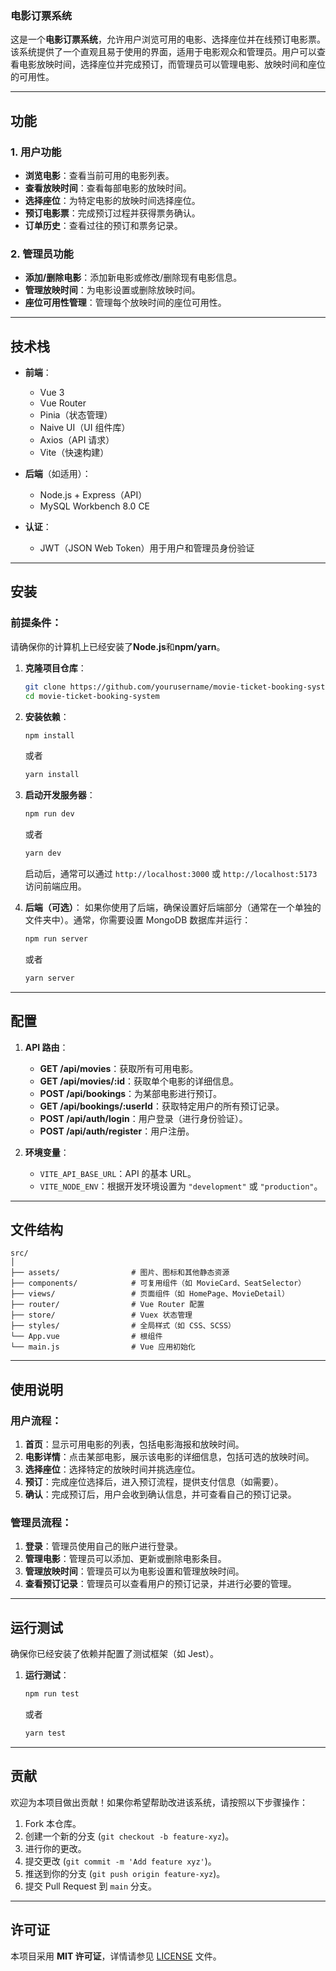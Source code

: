 ### 电影订票系统

这是一个**电影订票系统**，允许用户浏览可用的电影、选择座位并在线预订电影票。该系统提供了一个直观且易于使用的界面，适用于电影观众和管理员。用户可以查看电影放映时间，选择座位并完成预订，而管理员可以管理电影、放映时间和座位的可用性。

---

## 功能

### 1. **用户功能**
- **浏览电影**：查看当前可用的电影列表。
- **查看放映时间**：查看每部电影的放映时间。
- **选择座位**：为特定电影的放映时间选择座位。
- **预订电影票**：完成预订过程并获得票务确认。
- **订单历史**：查看过往的预订和票务记录。

### 2. **管理员功能**
- **添加/删除电影**：添加新电影或修改/删除现有电影信息。
- **管理放映时间**：为电影设置或删除放映时间。
- **座位可用性管理**：管理每个放映时间的座位可用性。

---

## 技术栈

- **前端**：
  - Vue 3
  - Vue Router
  - Pinia（状态管理）
  - Naive UI（UI 组件库）
  - Axios（API 请求）
  - Vite（快速构建）

- **后端**（如适用）：
  - Node.js + Express（API）
  - MySQL Workbench 8.0 CE

- **认证**：
  - JWT（JSON Web Token）用于用户和管理员身份验证

---

## 安装

### 前提条件：
请确保你的计算机上已经安装了**Node.js**和**npm/yarn**。

1. **克隆项目仓库**：
   ```bash
   git clone https://github.com/yourusername/movie-ticket-booking-system.git
   cd movie-ticket-booking-system
   ```

2. **安装依赖**：
   ```bash
   npm install
   ```
   或者
   ```bash
   yarn install
   ```

3. **启动开发服务器**：
   ```bash
   npm run dev
   ```
   或者
   ```bash
   yarn dev
   ```

   启动后，通常可以通过 `http://localhost:3000` 或 `http://localhost:5173` 访问前端应用。

4. **后端（可选）**：
   如果你使用了后端，确保设置好后端部分（通常在一个单独的文件夹中）。通常，你需要设置 MongoDB 数据库并运行：
   ```bash
   npm run server
   ```
   或者
   ```bash
   yarn server
   ```

---

## 配置

1. **API 路由**：
   - **GET /api/movies**：获取所有可用电影。
   - **GET /api/movies/:id**：获取单个电影的详细信息。
   - **POST /api/bookings**：为某部电影进行预订。
   - **GET /api/bookings/:userId**：获取特定用户的所有预订记录。
   - **POST /api/auth/login**：用户登录（进行身份验证）。
   - **POST /api/auth/register**：用户注册。

2. **环境变量**：
   - `VITE_API_BASE_URL`：API 的基本 URL。
   - `VITE_NODE_ENV`：根据开发环境设置为 `"development"` 或 `"production"`。

---

## 文件结构

```plaintext
src/
│
├── assets/                # 图片、图标和其他静态资源
├── components/            # 可复用组件（如 MovieCard、SeatSelector）
├── views/                 # 页面组件（如 HomePage、MovieDetail）
├── router/                # Vue Router 配置
├── store/                 # Vuex 状态管理
├── styles/                # 全局样式（如 CSS、SCSS）
└── App.vue                # 根组件
└── main.js                # Vue 应用初始化
```

---

## 使用说明

### 用户流程：

1. **首页**：显示可用电影的列表，包括电影海报和放映时间。
2. **电影详情**：点击某部电影，展示该电影的详细信息，包括可选的放映时间。
3. **选择座位**：选择特定的放映时间并挑选座位。
4. **预订**：完成座位选择后，进入预订流程，提供支付信息（如需要）。
5. **确认**：完成预订后，用户会收到确认信息，并可查看自己的预订记录。

### 管理员流程：

1. **登录**：管理员使用自己的账户进行登录。
2. **管理电影**：管理员可以添加、更新或删除电影条目。
3. **管理放映时间**：管理员可以为电影设置和管理放映时间。
4. **查看预订记录**：管理员可以查看用户的预订记录，并进行必要的管理。

---

## 运行测试

确保你已经安装了依赖并配置了测试框架（如 Jest）。

1. **运行测试**：
   ```bash
   npm run test
   ```
   或者
   ```bash
   yarn test
   ```

---

## 贡献

欢迎为本项目做出贡献！如果你希望帮助改进该系统，请按照以下步骤操作：

1. Fork 本仓库。
2. 创建一个新的分支 (`git checkout -b feature-xyz`)。
3. 进行你的更改。
4. 提交更改 (`git commit -m 'Add feature xyz'`)。
5. 推送到你的分支 (`git push origin feature-xyz`)。
6. 提交 Pull Request 到 `main` 分支。

---

## 许可证

本项目采用 **MIT 许可证**，详情请参见 [LICENSE](LICENSE) 文件。

